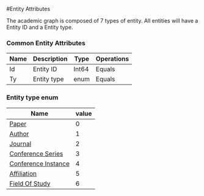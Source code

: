 <!-- 
NavPath: Academic Knowledge API
LinkLabel: Entity Attributes
Url: Academic-Knowledge-API/documentation/EntityAttributes
Weight: 60
-->

#Entity Attributes

The academic graph is composed of 7 types of entity. All entities will have a Entity ID and a Entity type.

### Common Entity Attributes
Name	|Description	            |Type       | Operations
------- | ------------------------- | --------- | ----------------------------
Id		|Entity ID					|Int64		|Equals
Ty 		|Entity type 				|enum	|Equals

### Entity type enum
Name 															|value
----------------------------------------------------------------|-----
[Paper](PaperEntityAttributes.md)								|0
[Author](AuthorEntityAttributes.md)								|1
[Journal](JournalEntityAttributes.md)	 						|2
[Conference Series](JournalEntityAttributes.md)					|3
[Conference Instance](ConferenceInstanceEntityAttributes.md)	|4
[Affiliation](AffiliationEntityAttributes.md)					|5
[Field Of Study](FieldsOfStudyEntity.md)						|6


